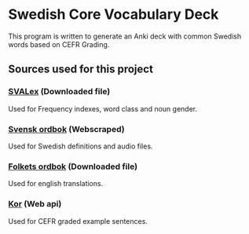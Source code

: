 # Swedish Core Vocabulary Deck

This program is written to generate an Anki deck with common Swedish words based on CEFR Grading.

## Sources used for this project

### [SVALex](http://cental.uclouvain.be/svalex/) (Downloaded file)
Used for Frequency indexes, word class and noun gender.

### [Svensk ordbok](https://svenska.se/so/) (Webscraped)
Used for Swedish definitions and audio files.

### [Folkets ordbok](https://folkets-lexikon.csc.kth.se/folkets/) (Downloaded file)
Used for english translations.

### [Kor](https://spraakbanken.gu.se/korp/) (Web api)
Used for CEFR graded example sentences. 
